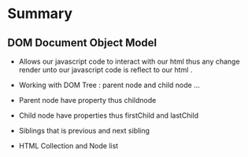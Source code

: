 # Summary 

## DOM Document Object Model 
- Allows our javascript code to interact with our html thus any change render unto our javascript code is reflect to our html .
 
 - Working with DOM Tree : parent node and child node ...
 - Parent node have property thus childnode 
 - Child node have properties thus firstChild and lastChild 
 - Siblings that is previous and next sibling 

 - HTML Collection and Node list 
 
